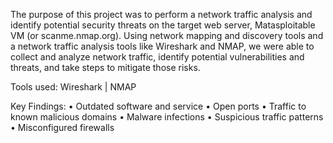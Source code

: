 The purpose of this project was to perform a network traffic analysis and identify potential security 
threats on the target web server, Matasploitable VM (or scanme.nmap.org). Using network mapping and 
discovery tools and a network traffic analysis tools like Wireshark and NMAP, we were able to collect 
and analyze network traffic, identify potential vulnerabilities and threats, and take steps to mitigate
those risks. 

Tools used: Wireshark | NMAP

Key Findings:
•	Outdated software and service
•	Open ports
•	Traffic to known malicious domains
•	Malware infections
•	Suspicious traffic patterns
•	Misconfigured firewalls
